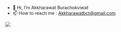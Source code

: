 - 👋 Hi, I’m Akkharawat Burachokviwat
- 📫 How to reach me : Akkharawatbct@gmail.com

![](https://img.shields.io/badge/<Coding>-<Python>-informational?style=flat&logo=<#3776AB>&logoColor=white&color=2bbc8a)

<!---
Akkharawat/Akkharawat is a ✨ special ✨ repository because its `README.md` (this file) appears on your GitHub profile.
You can click the Preview link to take a look at your changes.
--->
